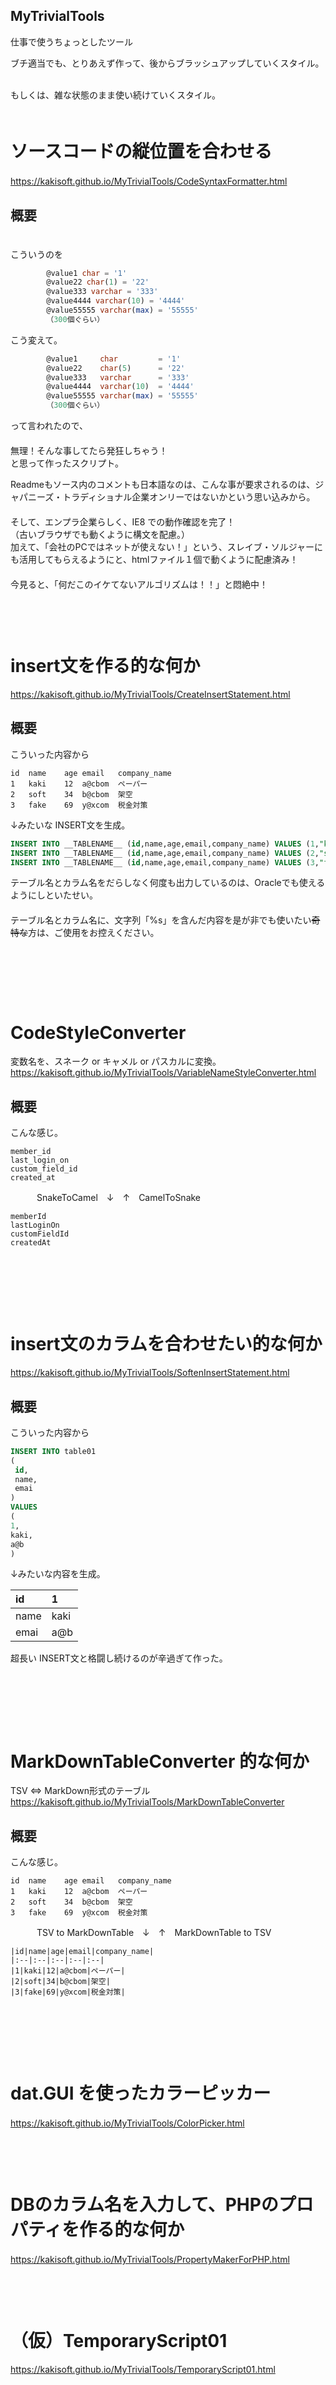 ## MyTrivialTools
仕事で使うちょっとしたツール      
      
ブチ適当でも、とりあえず作って、後からブラッシュアップしていくスタイル。    
      
もしくは、雑な状態のまま使い続けていくスタイル。  
         
　        
# ソースコードの縦位置を合わせる
https://kakisoft.github.io/MyTrivialTools/CodeSyntaxFormatter.html
　  
## 概要
　  
こういうのを
```sql
        @value1 char = '1'
        @value22 char(1) = '22'
        @value333 varchar = '333'
        @value4444 varchar(10) = '4444'
        @value55555 varchar(max) = '55555'
        （300個ぐらい）
```
こう変えて。
```sql
        @value1     char         = '1'
        @value22    char(5)      = '22'
        @value333   varchar      = '333'
        @value4444  varchar(10)  = '4444'
        @value55555 varchar(max) = '55555'
        （300個ぐらい）
```
って言われたので、  
　  
無理！そんな事してたら発狂しちゃう！  
と思って作ったスクリプト。  

Readmeもソース内のコメントも日本語なのは、こんな事が要求されるのは、ジャパニーズ・トラディショナル企業オンリーではないかという思い込みから。  
　  
そして、エンプラ企業らしく、IE8 での動作確認を完了！    
（古いブラウザでも動くように構文を配慮。）
　        
加えて、「会社のPCではネットが使えない！」という、スレイブ・ソルジャーにも活用してもらえるようにと、htmlファイル１個で動くように配慮済み！
　        
　        
今見ると、「何だこのイケてないアルゴリズムは！！」と悶絶中！
　        
　        
　        
　        

# insert文を作る的な何か
https://kakisoft.github.io/MyTrivialTools/CreateInsertStatement.html
## 概要
こういった内容から
```
id	name	age	email	company_name
1	kaki	12	a@cbom	ペーパー
2	soft	34	b@cbom	架空
3	fake	69	y@xcom	税金対策
```
↓みたいな INSERT文を生成。      
```sql
INSERT INTO __TABLENAME__ (id,name,age,email,company_name) VALUES (1,"kaki",12,"a@cbom","ペーパー");
INSERT INTO __TABLENAME__ (id,name,age,email,company_name) VALUES (2,"soft",34,"b@cbom","架空");
INSERT INTO __TABLENAME__ (id,name,age,email,company_name) VALUES (3,"fake",69,"y@xcom","税金対策");
```
テーブル名とカラム名をだらしなく何度も出力しているのは、Oracleでも使えるようにしといたせい。  
　    
テーブル名とカラム名に、文字列「%s」を含んだ内容を是が非でも使いたい~~奇特な~~方は、ご使用をお控えください。

　    
　    
　    
　    
# CodeStyleConverter
変数名を、スネーク or キャメル or パスカルに変換。      
https://kakisoft.github.io/MyTrivialTools/VariableNameStyleConverter.html
## 概要
こんな感じ。
```
member_id
last_login_on
custom_field_id
created_at
```
　　　SnakeToCamel　↓　↑　CamelToSnake
```
memberId
lastLoginOn
customFieldId
createdAt
```
　    
　    
　    
　    
# insert文のカラムを合わせたい的な何か
https://kakisoft.github.io/MyTrivialTools/SoftenInsertStatement.html
## 概要
こういった内容から
```sql
INSERT INTO table01 
(
 id,
 name,
 emai
)
VALUES
(
1,
kaki,
a@b
)
```
↓みたいな内容を生成。


| id   | 1    | 
|:-----|:-----|
| name | kaki | 
| emai | a@b  | 


超長い INSERT文と格闘し続けるのが辛過ぎて作った。

　    
　    
　    
　    
# MarkDownTableConverter 的な何か
TSV ⇔ MarkDown形式のテーブル  
https://kakisoft.github.io/MyTrivialTools/MarkDownTableConverter  

## 概要
こんな感じ。
```
id	name	age	email	company_name
1	kaki	12	a@cbom	ペーパー
2	soft	34	b@cbom	架空
3	fake	69	y@xcom	税金対策
```
　　　TSV to MarkDownTable　↓　↑　MarkDownTable to TSV  
```
|id|name|age|email|company_name|
|:--|:--|:--|:--|:--|
|1|kaki|12|a@cbom|ペーパー|
|2|soft|34|b@cbom|架空|
|3|fake|69|y@xcom|税金対策|
```
　    
　    
　    
　    
# dat.GUI を使ったカラーピッカー
https://kakisoft.github.io/MyTrivialTools/ColorPicker.html
　    
　    
　    
　    
# DBのカラム名を入力して、PHPのプロパティを作る的な何か
https://kakisoft.github.io/MyTrivialTools/PropertyMakerForPHP.html
　    
　    
　    
　    
# （仮）TemporaryScript01
https://kakisoft.github.io/MyTrivialTools/TemporaryScript01.html
